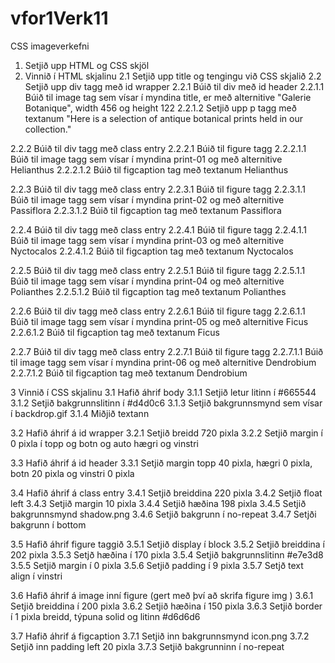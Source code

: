 # vfor1Verk11
CSS imageverkefni

1. Setjið upp HTML og CSS skjöl
2.  Vinnið í HTML skjalinu
2.1 Setjið upp title og tengingu við CSS skjalið
2.2 Setjið upp div tagg með id wrapper
2.2.1 Búið til div með id header
2.2.1.1 Búið til image tag sem vísar í myndina title, er með alternitive "Galerie Botanique", width 456 og height 122
2.2.1.2 Setjið upp p tagg með textanum "Here is a selection of antique botanical prints held in our collection."

2.2.2 Búið til div tagg með class entry
2.2.2.1 Búið til figure tagg
2.2.2.1.1 Búið til image tagg sem vísar í myndina print-01 og með alternitive Helianthus
2.2.2.1.2 Búið til figcaption tag með textanum Helianthus

2.2.3 Búið til div tagg með class entry
2.2.3.1 Búið til figure tagg
2.2.3.1.1 Búið til image tagg sem vísar í myndina print-02 og með alternitive Passiflora
2.2.3.1.2 Búið til figcaption tag með textanum Passiflora

2.2.4 Búið til div tagg með class entry
2.2.4.1 Búið til figure tagg
2.2.4.1.1 Búið til image tagg sem vísar í myndina print-03 og með alternitive Nyctocalos
2.2.4.1.2 Búið til figcaption tag með textanum Nyctocalos

2.2.5 Búið til div tagg með class entry
2.2.5.1 Búið til figure tagg
2.2.5.1.1 Búið til image tagg sem vísar í myndina print-04 og með alternitive Polianthes
2.2.5.1.2 Búið til figcaption tag með textanum Polianthes

2.2.6 Búið til div tagg með class entry
2.2.6.1 Búið til figure tagg
2.2.6.1.1 Búið til image tagg sem vísar í myndina print-05 og með alternitive Ficus
2.2.6.1.2 Búið til figcaption tag með textanum Ficus

2.2.7 Búið til div tagg með class entry
2.2.7.1 Búið til figure tagg
2.2.7.1.1 Búið til image tagg sem vísar í myndina print-06 og með alternitive Dendrobium
2.2.7.1.2 Búið til figcaption tag með textanum Dendrobium

3 Vinnið í CSS skjalinu
3.1 Hafið áhrif body
3.1.1 Setjið letur litinn í #665544
3.1.2 Setjið bakgrunnslitinn í #d4d0c6
3.1.3 Setjið bakgrunnsmynd sem vísar í backdrop.gif
3.1.4 Miðjið textann

3.2 Hafið áhrif á id wrapper
3.2.1 Setjið breidd 720 pixla
3.2.2 Setjið margin í 0 pixla í topp og botn og auto hægri og vinstri

3.3 Hafið áhrif á id header
3.3.1 Setjið margin topp 40 pixla, hægri 0 pixla, botn 20 pixla og vinstri 0 pixla

3.4 Hafið áhrif á class entry
3.4.1 Setjið breiddina  220 pixla
3.4.2 Setjið float left
3.4.3 Setjið margin 10 pixla
3.4.4 Setjið hæðina 198 pixla
3.4.5 Setjið bakgrunnsmynd shadow.png
3.4.6 Setjið bakgrunn í no-repeat
3.4.7 Setjði bakgrunn í bottom

3.5 Hafið áhrif  figure taggið
3.5.1 Setjið display í block
3.5.2 Setjið breiddina í 202 pixla
3.5.3 Setjð hæðina í 170 pixla
3.5.4 Setjið bakgrunnslitinn #e7e3d8
3.5.5 Setjið margin í 0 pixla
3.5.6 Setjið padding í 9 pixla
3.5.7 Setjð text align í vinstri

3.6 Hafið áhrif á image inní figure (gert með því að skrifa figure img )
3.6.1 Setjið breiddina í 200 pixla
3.6.2 Setjið hæðina í 150 pixla
3.6.3 Setjið border í 1 pixla breidd, týpuna solid og litinn #d6d6d6

3.7 Hafið áhrif á figcaption 
3.7.1 Setjið inn bakgrunnsmynd icon.png
3.7.2 Setjið inn padding left 20 pixla
3.7.3 Setjið bakgrunninn í no-repeat
